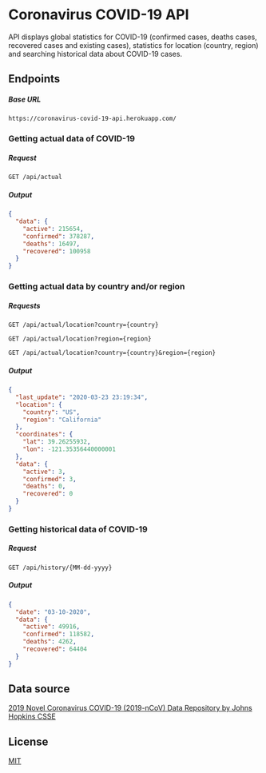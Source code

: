 # Coronavirus COVID-19 API

API displays global statistics for COVID-19 (confirmed cases, deaths cases, recovered cases and existing cases), statistics for location (country, region) and searching historical data about COVID-19 cases.

## Endpoints

##### Base URL
```http
https://coronavirus-covid-19-api.herokuapp.com/
```

### Getting actual data of COVID-19

##### Request
```http
GET /api/actual
```

##### Output
```json
{
  "data": {
    "active": 215654,
    "confirmed": 378287,
    "deaths": 16497,
    "recovered": 100958
  }
}
```

### Getting actual data by country and/or region

##### Requests
```http
GET /api/actual/location?country={country}
```
```http
GET /api/actual/location?region={region}
```
```http
GET /api/actual/location?country={country}&region={region}
```

##### Output
```json
{
  "last_update": "2020-03-23 23:19:34",
  "location": {
    "country": "US",
    "region": "California"
  },
  "coordinates": {
    "lat": 39.26255932,
    "lon": -121.35356440000001
  },
  "data": {
    "active": 3,
    "confirmed": 3,
    "deaths": 0,
    "recovered": 0
  }
}
```

### Getting historical data of COVID-19

##### Request
```http
GET /api/history/{MM-dd-yyyy}
```

##### Output
```json
{
  "date": "03-10-2020",
  "data": {
    "active": 49916,
    "confirmed": 118582,
    "deaths": 4262,
    "recovered": 64404
  }
}
```

## Data source
[2019 Novel Coronavirus COVID-19 (2019-nCoV) Data Repository by Johns Hopkins CSSE](https://github.com/CSSEGISandData/COVID-19)

## License
[MIT](LICENSE)